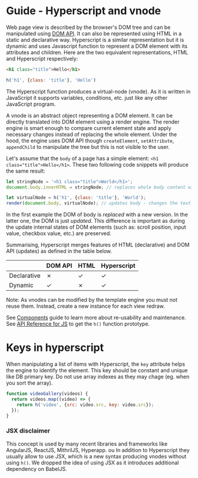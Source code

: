 # Guide - Hyperscript and vnode

Web page view is described by the browser's DOM tree and can be manipulated using [DOM API](https://developer.mozilla.org/en-US/docs/Web/API/Document_Object_Model). It can also be represented using HTML in a static and declarative way. Hyperscript is a similar representation but it is dynamic and uses Javascript function to represent a DOM element with its attributes and children.
Here are the two equivalent representations, HTML and Hyperscript respectively:

```html
<h1 class="title">Hello</h1>
```

```js
h('h1', {class: 'title'}, 'Hello')
```

The Hyperscript function produces a virtual-node (vnode). As it is written in JavaScript it supports variables, conditions, etc. just like any other JavaScript program.

A vnode is an abstract object representing a DOM element. It can be directly translated into DOM element using a render engine. The render engine is smart enough to compare current element state and apply necessary changes instead of replacing the whole element. Under the hood, the engine uses DOM API though `createElement`, `setAttribute`, `appendChild` to manipulate the tree but this is not visible to the user.

Let's assume that the `body` of a page has a simple element: `<h1 class="title">Hello</h1>`. These two following code snippets will produce the same result:
```js
let stringNode = '<h1 class="title">World</h1>';
document.body.innerHTML = stringNode; // replaces whole body content with h1 element
```

```js
let virtualNode = h('h1', {class: 'title'}, 'World');
render(document.body, virtualNode); // updates body - changes the text only
```

In the first example the DOM of body is  *replaced* with a new version. In the latter one, the DOM is just  *updated*. This difference is important as during the update internal states of DOM elements (such as: scroll position, input value, checkbox value, etc.) are preserved.

Summarising, Hyperscript merges features of HTML (declarative) and DOM API (updates) as defined in the table below.

|              | DOM API | HTML | Hyperscript |
| ------------ | --------|------|------------ |
| Declarative  | ✗       | ✓    | ✓           |
| Dynamic      | ✓       | ✗    | ✓           |


Note: As vnodes can be modified by the template engine you must not reuse them. Instead, create a new instance for each view redraw.

See [Components](components.md) guide to learn more about re-usability and maintenance.
See [API Reference for JS](../reference/frontend-js.md) to get the `h()` function prototype.


# Keys in hyperscript

When manipulating a list of items with Hyperscript, the `key` attribute helps the engine to identify the element. This key should be constant and unique like DB primary key. Do not use array indexes as they may chage (eg. when you sort the array).
```js
function videoGallery(videos) {
  return videos.map((video) => {
    return h('video', {src: video.src, key: video.src});
  });
}
```

### JSX disclaimer

This concept is used by many recent libraries and frameworks like AngularJS, ReactJS, MithrilJS, Hyperapp. ou In addition to Hyperscript they usually allow to use JSX, which is a new syntax producing vnodes without using `h()`. We dropped the idea of using JSX as it introduces additional dependency on BabelJS.
